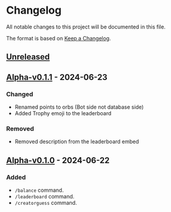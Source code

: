 # Changelog

All notable changes to this project will be documented in this file.

The format is based on [Keep a Changelog](https://keepachangelog.com/en/1.1.0/).

## [Unreleased]

## [Alpha-v0.1.1] - 2024-06-23

### Changed

- Renamed points to orbs (Bot side not database side)
- Added Trophy emoji to the leaderboard

### Removed

- Removed description from the leaderboard embed

## [Alpha-v0.1.0] - 2024-06-22

### Added

- `/balance` command.
- `/leaderboard` command.
- `/creatorguess` command.

[unreleased]: https://github.com/at4pm/gdguessr/compare/Alpha-v0.1.1...main
[alpha-v0.1.0]: https://github.com/at4pm/gdguessr/commits/Alpha-v0.1.0
[alpha-v0.1.1]: https://github.com/at4pm/gdguessr/commits/Alpha-v0.1.1
